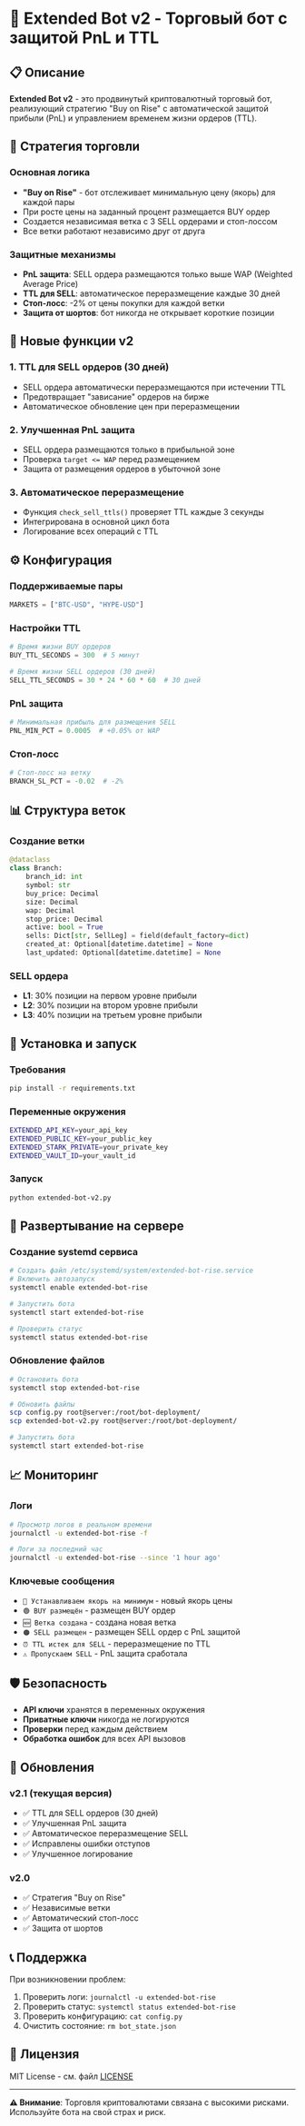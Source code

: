 # 🤖 Extended Bot v2 - Торговый бот с защитой PnL и TTL

## 📋 Описание

**Extended Bot v2** - это продвинутый криптовалютный торговый бот, реализующий стратегию "Buy on Rise" с автоматической защитой прибыли (PnL) и управлением временем жизни ордеров (TTL).

## 🎯 Стратегия торговли

### Основная логика
- **"Buy on Rise"** - бот отслеживает минимальную цену (якорь) для каждой пары
- При росте цены на заданный процент размещается BUY ордер
- Создается независимая ветка с 3 SELL ордерами и стоп-лоссом
- Все ветки работают независимо друг от друга

### Защитные механизмы
- **PnL защита**: SELL ордера размещаются только выше WAP (Weighted Average Price)
- **TTL для SELL**: автоматическое переразмещение каждые 30 дней
- **Стоп-лосс**: -2% от цены покупки для каждой ветки
- **Защита от шортов**: бот никогда не открывает короткие позиции

## 🚀 Новые функции v2

### 1. TTL для SELL ордеров (30 дней)
- SELL ордера автоматически переразмещаются при истечении TTL
- Предотвращает "зависание" ордеров на бирже
- Автоматическое обновление цен при переразмещении

### 2. Улучшенная PnL защита
- SELL ордера размещаются только в прибыльной зоне
- Проверка `target <= WAP` перед размещением
- Защита от размещения ордеров в убыточной зоне

### 3. Автоматическое переразмещение
- Функция `check_sell_ttls()` проверяет TTL каждые 3 секунды
- Интегрирована в основной цикл бота
- Логирование всех операций с TTL

## ⚙️ Конфигурация

### Поддерживаемые пары
```python
MARKETS = ["BTC-USD", "HYPE-USD"]
```

### Настройки TTL
```python
# Время жизни BUY ордеров
BUY_TTL_SECONDS = 300  # 5 минут

# Время жизни SELL ордеров (30 дней)
SELL_TTL_SECONDS = 30 * 24 * 60 * 60  # 30 дней
```

### PnL защита
```python
# Минимальная прибыль для размещения SELL
PNL_MIN_PCT = 0.0005  # +0.05% от WAP
```

### Стоп-лосс
```python
# Стоп-лосс на ветку
BRANCH_SL_PCT = -0.02  # -2%
```

## 📊 Структура веток

### Создание ветки
```python
@dataclass
class Branch:
    branch_id: int
    symbol: str
    buy_price: Decimal
    size: Decimal
    wap: Decimal
    stop_price: Decimal
    active: bool = True
    sells: Dict[str, SellLeg] = field(default_factory=dict)
    created_at: Optional[datetime.datetime] = None
    last_updated: Optional[datetime.datetime] = None
```

### SELL ордера
- **L1**: 30% позиции на первом уровне прибыли
- **L2**: 30% позиции на втором уровне прибыли  
- **L3**: 40% позиции на третьем уровне прибыли

## 🔧 Установка и запуск

### Требования
```bash
pip install -r requirements.txt
```

### Переменные окружения
```bash
EXTENDED_API_KEY=your_api_key
EXTENDED_PUBLIC_KEY=your_public_key
EXTENDED_STARK_PRIVATE=your_private_key
EXTENDED_VAULT_ID=your_vault_id
```

### Запуск
```bash
python extended-bot-v2.py
```

## 🚀 Развертывание на сервере

### Создание systemd сервиса
```bash
# Создать файл /etc/systemd/system/extended-bot-rise.service
# Включить автозапуск
systemctl enable extended-bot-rise

# Запустить бота
systemctl start extended-bot-rise

# Проверить статус
systemctl status extended-bot-rise
```

### Обновление файлов
```bash
# Остановить бота
systemctl stop extended-bot-rise

# Обновить файлы
scp config.py root@server:/root/bot-deployment/
scp extended-bot-v2.py root@server:/root/bot-deployment/

# Запустить бота
systemctl start extended-bot-rise
```

## 📈 Мониторинг

### Логи
```bash
# Просмотр логов в реальном времени
journalctl -u extended-bot-rise -f

# Логи за последний час
journalctl -u extended-bot-rise --since '1 hour ago'
```

### Ключевые сообщения
- `🎯 Устанавливаем якорь на минимум` - новый якорь цены
- `🟢 BUY размещён` - размещен BUY ордер
- `🆕 Ветка создана` - создана новая ветка
- `🟠 SELL размещен` - размещен SELL ордер с PnL защитой
- `⏰ TTL истек для SELL` - переразмещение по TTL
- `⚠️ Пропускаем SELL` - PnL защита сработала

## 🛡️ Безопасность

- **API ключи** хранятся в переменных окружения
- **Приватные ключи** никогда не логируются
- **Проверки** перед каждым действием
- **Обработка ошибок** для всех API вызовов

## 🔄 Обновления

### v2.1 (текущая версия)
- ✅ TTL для SELL ордеров (30 дней)
- ✅ Улучшенная PnL защита
- ✅ Автоматическое переразмещение SELL
- ✅ Исправлены ошибки отступов
- ✅ Улучшенное логирование

### v2.0
- ✅ Стратегия "Buy on Rise"
- ✅ Независимые ветки
- ✅ Автоматический стоп-лосс
- ✅ Защита от шортов

## 📞 Поддержка

При возникновении проблем:
1. Проверить логи: `journalctl -u extended-bot-rise`
2. Проверить статус: `systemctl status extended-bot-rise`
3. Проверить конфигурацию: `cat config.py`
4. Очистить состояние: `rm bot_state.json`

## 📄 Лицензия

MIT License - см. файл [LICENSE](LICENSE)

---

**⚠️ Внимание**: Торговля криптовалютами связана с высокими рисками. Используйте бота на свой страх и риск.